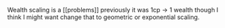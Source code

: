 Wealth scaling is a [[problems]] previously it was 1cp -> 1 wealth though I think I might want change that to geometric or exponential scaling.